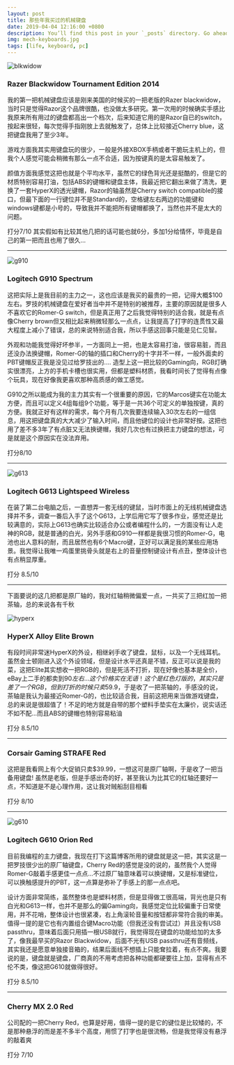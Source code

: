 ```yaml
---
layout: post
title: 那些年我买过的机械键盘
date: 2019-04-04 12:16:00 +0800
description: You’ll find this post in your `_posts` directory. Go ahead and edit it and re-build the site to see your changes. # Add post description (optional)
img: mech-keyboards.jpg
tags: [life, keyboard, pc]
---
```

![blkwidow]({{site.baseurl}}/assets/img/keyb-razor-blkwidow.JPG)
### Razer Blackwidow Tournament Edition 2014

我的第一把机械键盘应该是刚来美国的时候买的一把老版的Razer blackwidow，当时只是觉得Razor这个品牌很酷，也没做太多研究。第一次用的时候确实手感比我原来所有用过的键盘都高出一个档次，后来知道它用的是Razor自已的switch，按起来很轻，每次觉得手指刚放上去就触发了，总体上比较接近Cherry blue，这把键盘我用了至少3年。

游戏方面我其实用键盘玩的很少，一般是外接XBOX手柄或者干脆玩主机上的，但我个人感觉可能会稍微有那么一点不合适，因为按键真的是太容易触发了。

颜值方面我感觉这把也就是个平均水平，虽然它的绿色背光还是挺酷的，但是它的材质特别容易打油，包括ABS的键帽和键盘主体，我最近把它翻出来做了清洗，更换了一套HyperX的透光键帽，Razor的轴虽然是Cherry switch compatible的接口，但最下面的一行键位并不是Standard的，空格键左右两边的功能键和windows键都是小号的，导致我并不能把所有键帽都换了，当然也并不是太大的问题。

打分7/10
其实假如有比较其他几把的话可能也就6分，多加1分给情怀，毕竟是自己的第一把而且也用了很久...

---
![g910]({{site.baseurl}}/assets/img/keyb-g910.JPG)
### Logitech G910 Spectrum

这把实际上是我目前的主力之一，这也应该是我买的最贵的一把，记得大概$100左右。罗技的机械键盘在爱好者当中并不是特别的被推荐，主要的原因就是很多人不喜欢它的Romer-G switch，但是真正用了之后我觉得特别的适合我，就是有点像Cherry brown但又相比起来稍微轻那么一点点，让我提高了打字的连贯性又最大程度上减小了错误，总的来说特别适合我，所以手感这回事只能是见仁见智。

外观和功能我觉得好坏参半，一方面同上一把，也是太容易打油，很容易脏，而且还没办法换键帽，Romer-G的轴的插口和Cherry的十字并不一样，一般外面卖的PBT键帽反正我是没见过给罗技出的.... 造型上这一把比较的Gaming向，RGB灯确实很漂亮，上方的手机卡槽也很实用，但都是塑料材质，我看时间长了觉得有点像个玩具，现在好像我更喜欢那种高质感的做工感觉。

G910之所以能成为我的主力其实有一个很重要的原因，它的Marcos键实在功能太方便，而且可以定义4组每组9个功能，等于是一共36个可定义的单独按键，真的方便。我就正好有这样的需求，每个月有几次我要连续输入30次左右的一组信息，用这把键盘真的大大减少了输入时间，而且他键位的设计也非常好按。这把也用了差不多3年了有点脏又无法换键帽，我好几次也有过换把主力键盘的想法，可是就是这个原因实在没法弃用。

打分8/10

---
![g613]({{site.baseurl}}/assets/img/keyb-g613.JPG)
### Logitech G613 Lightspeed Wireless

在装了第二台电脑之后，一直想弄一套无线的键鼠，当时市面上的无线机械键盘选择并不多，调查一番后入手了这个G613，上学后用它写了很多作业，感觉还是比较满意的，实际上G613也确实比较适合办公或者编程什么的，一方面没有让人走神的RGB，就是普通的白光，另外手感和G910一样都是我很习惯的Romer-G，电池也出人意料的耐，而且居然也有6个Macro键，正好可以满足我的某些应用场景。我觉得让我唯一鸡蛋里挑骨头就是右上的音量控制键设计有点丑，整体设计也有点稍显厚重。

打分 8.5/10

---
下面要说的这几把都是原厂轴的，我对红轴稍微偏爱一点，一共买了三把红加一把茶轴，总的来说各有千秋

![hyperx]({{site.baseurl}}/assets/img/keyb-hyperx-elite.JPG)
### HyperX Alloy Elite Brown

有段时间非常迷HyperX的外设，相继剁手收了键盘，鼠标，以及一个无线耳机。虽然金士顿刚进入这个外设领域，但是设计水平还真是不错，反正可以说是我的菜，这把Elite其实想收一把RGB的，但是死活不打折，现在好像也基本是全价，eBay上二手的都卖到$90左右...这个价格实在无语！这个是红色灯版的，其实只是差了一个RGB，但到打折的时候只卖$59.9，于是收了一把茶轴的，手感没的说，茶轴是我认为最接近Romer-G的，也比较适合我，目前这把用来当做游戏键盘，总的来说是很超值了！不足的地方就是自带的那个塑料手垫实在太廉价，说实话还不如不配...而且ABS的键帽也特别容易粘油

打分 8.5/10

---

### Corsair Gaming STRAFE Red

这把是我看网上有个大促销只卖$39.99，一想这可是原厂轴啊，于是收了一把当备用键盘! 虽然是老版，但是手感出奇的好，甚至我认为比其它的红轴还要好一点，不知道是不是心理作用，这让我对贼船刮目相看

打分 8/10

---
![g610]({{site.baseurl}}/assets/img/keyb-g610.JPG)
### Logitech G610 Orion Red

目前我编程的主力键盘，我现在打下这篇博客所用的键盘就是这一把，其实这是一把罗技很少出的原厂轴键盘，Cherry Red的感觉是没的说的，虽然我个人觉得Romer-G敲着手感更佳一点点...不过原厂轴意味着可以换键帽，又是标准键位，可以换触感提升的PBT，这一点算是弥补了手感上的那一点点吧。

设计方面非常简练，虽然整体也是塑料材质，但是显得做工很高端，背光也是只有白光和G613一样，也并不是那么的偏Gaming向，我感觉定位比较偏重于日常使用，并不花哨，整体设计也很紧凑，右上角滚轮音量和按钮都非常符合我的审美。值得一提的是它也有内置组合键Macro功能（但我还没有尝试过）并且没有USB passthru，意味着后面只用插一根USB就行，我觉得现在键盘的功能给加的太多了，像我最早买的Razor Blackwidow，后面不光有USB passthru还有音频线，其实我还是愿意单独接音箱的，结果后面线不想插上只能耷拉着，有点不爽。我要说的是，键盘就是键盘，厂商真的不用考虑把各种功能都硬要往上加，显得有点不伦不类，像这把G610就做得很好。

打分 8.5/10

---

### Cherry MX 2.0 Red

公司配的一把Cherry Red，也算是好用，值得一提的是它的键位是比较矮的，不是那种悬浮的而是差不多半个高度，用惯了打字也是很流畅，但是我觉得没有悬浮的敲着爽

打分 7/10